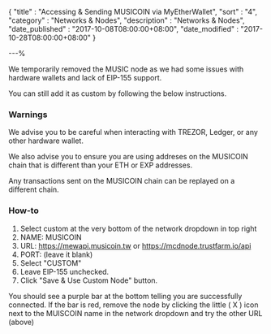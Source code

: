 {
"title"       : "Accessing & Sending MUSICOIN via MyEtherWallet",
"sort"        : "4",
"category"    : "Networks & Nodes",
"description" : "Networks & Nodes",
"date_published" : "2017-10-08T08:00:00+08:00",
"date_modified"  : "2017-10-28T08:00:00+08:00"
}

---%


We temporarily removed the MUSIC node as we had some issues with hardware wallets and lack of EIP-155 support.

You can still add it as custom by following the below instructions.

### Warnings

We advise you to be careful when interacting with TREZOR, Ledger, or any other hardware wallet.

We also advise you to ensure you are using addreses on the MUSICOIN chain that is different than your ETH or EXP addresses.

Any transactions sent on the MUSICOIN chain can be replayed on a different chain.

### How-to

1. Select custom at the very bottom of the network dropdown in top right
2. NAME: MUSICOIN
3. URL: https://mewapi.musicoin.tw or https://mcdnode.trustfarm.io/api
4. PORT: (leave it blank)
5. Select "CUSTOM"
6. Leave EIP-155 unchecked.
7. Click "Save & Use Custom Node" button.

You should see a purple bar at the bottom telling you are successfully connected. If the bar is red, remove the node by clicking the little ( X ) icon next to the MUISCOIN name in the network dropdown and try the other URL (above)


